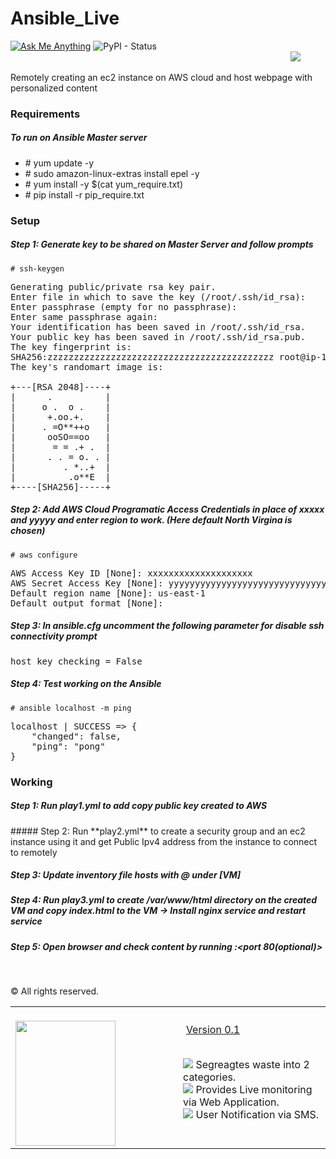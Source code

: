 # Ansible_Live
<a href="mailto:aditya_ag2301@yahoo.in"> ![Ask Me Anything](https://img.shields.io/badge/Ask%20me-anything-1abc9c.svg?longCache=true&style=plastic)</a> ![PyPI - Status](https://img.shields.io/pypi/status/Django.svg?style=plastic)&emsp;&emsp;&emsp;&emsp;&emsp;&emsp;&emsp;&emsp;&emsp;&emsp;&emsp;&emsp;&emsp;&emsp;&emsp;&emsp;&emsp;&emsp;&emsp;&emsp;&emsp;&emsp;&emsp;&emsp;&emsp;&emsp;&emsp;&emsp;&emsp;&emsp;&emsp;&emsp;<a href="https://github.com/boudhayan-dev/Automatic-Waste-Segregator/tree/v.01"><img src="https://img.shields.io/badge/Version-0.1-brightgreen.svg?longCache=true&style=for-the-badge"></a>
<br>

Remotely creating an ec2 instance on AWS cloud and host webpage with personalized content


### Requirements
##### To run on Ansible Master server
- \# yum update -y
- \# sudo amazon-linux-extras install epel -y
- \# yum install -y $(cat yum_require.txt)
- \# pip install -r pip_require.txt


### Setup
##### Step 1: Generate key to be shared on Master Server and follow prompts

```
# ssh-keygen
```
<pre>
Generating public/private rsa key pair.
Enter file in which to save the key (/root/.ssh/id_rsa):
Enter passphrase (empty for no passphrase):
Enter same passphrase again:
Your identification has been saved in /root/.ssh/id_rsa.
Your public key has been saved in /root/.ssh/id_rsa.pub.
The key fingerprint is:
SHA256:zzzzzzzzzzzzzzzzzzzzzzzzzzzzzzzzzzzzzzzzzzz root@ip-172-31-95-0.ec2.internal
The key's randomart image is:

+---[RSA 2048]----+
|      .          |
|     o .  o .    |
|      +.oo.+.    |
|     . =O**++o   |
|      ooSO==oo   |
|       = = .+ .  |
|      . . = o. . |
|         . *..+  |
|          .o**E  |
+----[SHA256]-----+
</pre>

##### Step 2: Add AWS Cloud Programatic Access Credentials in place of xxxxx and yyyyy and enter region to work. (Here default North Virgina is chosen)

```
# aws configure
```
<pre>
AWS Access Key ID [None]: xxxxxxxxxxxxxxxxxxxx
AWS Secret Access Key [None]: yyyyyyyyyyyyyyyyyyyyyyyyyyyyyyyyyyyyyyyy
Default region name [None]: us-east-1
Default output format [None]:
</pre>

##### Step 3: In ansible.cfg uncomment the following parameter for disable ssh connectivity prompt
<pre>
host_key_checking = False
</pre>

##### Step 4: Test working on the Ansible

```
# ansible localhost -m ping
```
<pre>
localhost | SUCCESS => {
    "changed": false,
    "ping": "pong"
}
</pre>

### Working
##### Step 1: Run **play1.yml** to add copy public key created to AWS
<table align="center">
	<tr>
		<td width="400px">&emsp;&emsp;&emsp;&emsp;&emsp;<a href="https://github.com/aditya2301/Ansible_Live/images/"><img src="ansible1.PNG" height="200px" width="160px"></a></td>
		<td width="600px">
			&emsp;&emsp;<a href="https://github.com/boudhayan-dev/Automatic-Waste-Segregator/tree/v.01">Version 0.1</a><br><br>
			<ul>
				<img src="images/checked.png"> Segreagtes waste into 2 categories.<br>
				<img src="images/checked.png"> Provides Live monitoring via Web Application.<br>
				<img src="images/checked.png"> User Notification via SMS.
			</ul>
		</td>
	</tr>
##### Step 2: Run **play2.yml** to create a security group and an ec2 instance using it and get Public Ipv4 address from the instance to connect to remotely

##### Step 3: Update inventory file **hosts** with <username>@<IP of VM> under [VM]

##### Step 4: Run **play3.yml** to create /var/www/html directory on the created VM and copy index.html to the VM -> Install nginx service and restart service

##### Step 5: Open browser and check content by running <IP of VM>:<port 80(optional)>



<br>


© All rights reserved.
